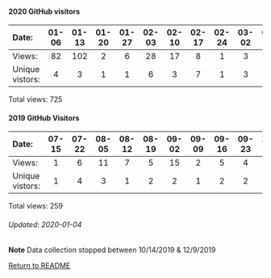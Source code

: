 #### 2020 GitHub visitors
Date:             |       01-06   |       01-13   |       01-20   |       01-27   |       02-03   |       02-10   |       02-17   |       02-24   |       03-02   |       03-09   |       03-16   |       03-23   |       03-30   |  04-06  |  04-13  |  04-20  |  05-04  |  05-11  |  05-18  |  05-25  |  06-01  |  06-08  |  06-15  |  06-22  |  06-29  |  07-06  |  07-13  |  07-20
|:---             |:---:  |:---:  |:---:  |:---:  |:---:  |:---:  |:---:  |:---:  |:---:  |:---:  |:---:  |:---:  |:---:  |:---:  |:---:  |:---:  |:---:  |:---:  |:---:  |:---:  |:---:  |:---:  |:---:  |:---:  |:---:  |:---:  |:---:  |:---:
Views:            |       82      |       102     |       2       |       6       |       28      |       17      |       8       |       1       |       3       |       7       |       17      |       7       |       1       |  21     |  39     |  78     |  53     |  5      |  159    |  1      |  9      |  2      |  1      |  4      |  33     |  25     |  6      |  8
Unique            vistors:  |       4       |       3       |       1       |       1       |       6       |       3       |       7       |       1       |       3       |       7       |       2       |       5       |       1  |      2  |      2  |      4  |      5  |      1  |      2  |      1  |      1  |      2  |      1  |      3  |      5  |      2  |      2  |      3

Total views: 725

#### 2019 GitHub Visitors
Date:   |         07-15   |       07-22   |       08-05   |       08-12   |       08-19   |       09-02   |       09-09   |       09-16  |  09-23  |  10-07  |  10-14  |  12-09  |  12-16  |  12-23  |  12-30  
|:---   |:---:    |:---:  |:---:  |:---:  |:---:  |:---:  |:---:  |:---:  |:---:  |:---:  |:---:  |:---:  |:---:  |:---:  |:---:  
Views:  |         1       |       6       |       11      |       7       |       5       |       15      |       2       |       5      |  4      |  17     |  22     |  1      |  2      |  86     |  75
Unique  vistors:  |       1       |       4       |       3       |       1       |       2       |       2       |       1       |      2  |      2  |      5  |      3  |      1  |      2  |      3  |  2    

Total views: 259
###### Updated: 2020-01-04

**Note**  Data collection stopped between 10/14/2019 & 12/9/2019

[Return to README](https://github.com/BradleyA/markit#markit)

